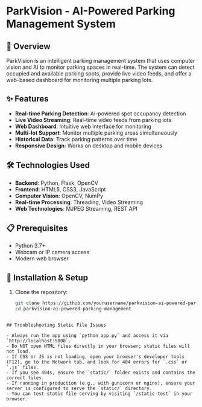 # ParkVision - AI-Powered Parking Management System

## 🚗 Overview
ParkVision is an intelligent parking management system that uses computer vision and AI to monitor parking spaces in real-time. The system can detect occupied and available parking spots, provide live video feeds, and offer a web-based dashboard for monitoring multiple parking lots.

## ✨ Features
- **Real-time Parking Detection**: AI-powered spot occupancy detection
- **Live Video Streaming**: Real-time video feeds from parking lots
- **Web Dashboard**: Intuitive web interface for monitoring
- **Multi-lot Support**: Monitor multiple parking areas simultaneously
- **Historical Data**: Track parking patterns over time
- **Responsive Design**: Works on desktop and mobile devices

## 🛠️ Technologies Used
- **Backend**: Python, Flask, OpenCV
- **Frontend**: HTML5, CSS3, JavaScript
- **Computer Vision**: OpenCV, NumPy
- **Real-time Processing**: Threading, Video Streaming
- **Web Technologies**: MJPEG Streaming, REST API

## 📋 Prerequisites
- Python 3.7+
- Webcam or IP camera access
- Modern web browser

## 🚀 Installation & Setup
1. Clone the repository:
   ```bash
   git clone https://github.com/yourusername/parkvision-ai-powered-parking-management.git
   cd parkvision-ai-powered-parking-management
```

## Troubleshooting Static File Issues

- Always run the app using `python app.py` and access it via `http://localhost:5000`.
- Do NOT open HTML files directly in your browser; static files will not load.
- If CSS or JS is not loading, open your browser's developer tools (F12), go to the Network tab, and look for 404 errors for `.css` or `.js` files.
- If you see 404s, ensure the `static/` folder exists and contains the correct files.
- If running in production (e.g., with gunicorn or nginx), ensure your server is configured to serve the `static/` directory.
- You can test static file serving by visiting `/static-test` in your browser.